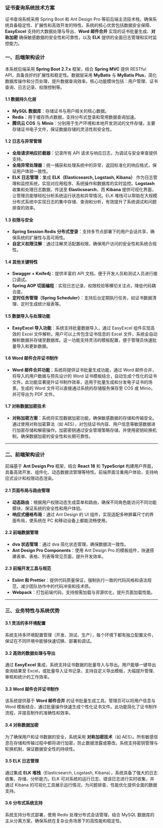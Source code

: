 ### 证书查询系统技术方案

证书查询系统采用 Spring Boot 和 Ant Design Pro 等前后端主流技术栈，确保系统具备稳定性、扩展性和高效开发的特性。系统的核心优势包括数据安全保障、**EasyExcel** 支持的大数据处理与导出、**Word 邮件合并** 实现的证书批量生成、**对称加密** 确保敏感数据的安全性和可靠性，以及 **ELK** 提供的全面日志管理和实时监控能力。

### 一、后端架构设计

本系统后端采用 **Spring Boot 2.7.x** 框架，结合 **Spring MVC** 提供 RESTful API，具备良好的扩展性和稳定性。数据层采用 **MyBatis** 与 **MyBatis Plus**，简化数据库操作和分页处理，提升数据查询效率。核心功能模块包括：用户管理、证书查询、日志记录、权限控制等。

#### 1.1 数据持久化层

- **MySQL 数据库**：存储证书与用户相关的核心数据。
- **Redis**：用于缓存热点数据，支持分布式登录和常用数据查询加速。
- **腾讯云 COS** 与 **Minio**：分别用于生产环境和本地开发测试的文件存储，主要存储证书电子文件，保证数据存储的灵活性和安全性。

#### 1.2 日志与异常管理

- **全局请求响应拦截器**：记录所有 API 请求与响应日志，为调试与安全审查提供支持。
- **全局异常处理器**：统一捕获和处理系统中的异常，返回标准化的响应格式，保证用户体验一致性。
- **ELK 日志管理**：集成 **ELK（Elasticsearch, Logstash, Kibana）** 作为日志管理和监控系统，实现对应用程序、系统操作和数据库的实时监控。**Logstash** 收集和处理日志数据，传送至 **Elasticsearch**，而 **Kibana** 提供可视化界面，让管理员能够轻松分析系统运行状态和异常情况。ELK 堆栈可以帮助在大规模分布式系统中实现日志的集中存储、查询和分析，有效提升了系统调试和问题排查的效率。

#### 1.3 权限与安全

- **Spring Session Redis 分布式登录**：支持多节点部署下的用户会话共享，确保系统的扩展性与高可用性。
- **自定义权限注解**：通过注解灵活配置权限，确保用户访问的安全性和系统合规性。

#### 1.4 其他关键特性

- **Swagger + Knife4j**：提供丰富的 API 文档，便于开发人员和测试人员进行接口调试。
- **Spring AOP 切面编程**：实现日志记录、权限校验等横切关注点，降低代码耦合度。
- **定时任务管理（Spring Scheduler）**：支持后台定期执行任务，如证书数据清理、定时生成统计报表等。

#### 1.5 数据导入与处理功能

- **EasyExcel 导入功能**：系统支持批量数据导入，通过 EasyExcel 组件实现高效的 Excel 文件解析。用户可以上传包含证书信息的 Excel 文件，系统会自动解析数据并存储至数据库。这一功能支持灵活的模板配置，便于管理员快速批量导入和更新数据。

#### 1.6 Word 邮件合并证书制作

- **Word 邮件合并功能**：系统将提供证书批量生成功能，通过 Word 邮件合并，将导入的用户数据与预先设计的 Word 证书模板结合，自动生成个性化的证书文件。此功能显著提升证书制作效率，适用于批量生成和分发电子证书的场景。生成的 Word 文件可以直接通过系统的存储服务保存至 COS 或 Minio，并可导出为 PDF 文件。

#### 1.7 对称数据加密技术

- **对称加密方案**：系统将实现数据加密功能，确保敏感数据的存储和传输安全。通过使用对称加密算法（如 AES），对包括证书内容、用户信息等敏感数据进行加密存储和解密操作。加密密钥通过安全管理策略存储，并使用密钥轮换机制，确保数据加密的安全性和长期可靠性。

------

### 二、前端架构设计

前端基于 **Ant Design Pro** 框架，结合 **React 18** 和 **TypeScript** 构建用户界面，具备高效开发、组件化、动态数据流管理等特性。前端界面注重用户体验，支持响应式设计和权限动态渲染。

#### 2.1 页面布局与路由管理

- **动态路由**：根据用户权限动态生成菜单和路由，确保不同角色能访问不同功能模块，保证系统的安全性和用户体验。
- **响应式栅格布局**：通过 Ant Design 的 UI 组件，实现适配多种屏幕尺寸的界面布局，使系统在 PC 和移动设备上都能流畅使用。

#### 2.2 前端数据管理

- **dva 状态管理**：通过 dva 简化状态管理，确保数据流一致性。
- **Ant Design Pro Components**：使用 Ant Design Pro 的模板组件，快速搭建表单、表格、列表等常见页面，提升开发效率。

#### 2.3 前端开发工具与规范

- **Eslint 和 Prettier**：提供代码质量保证，强制执行一致的代码风格和语法规范，减少团队协作中的代码冲突和技术债。
- **Webpack**：打包前端代码，支持按需加载与资源优化，提升页面加载性能。

------

### 三、业务特性与系统优势

#### 3.1 灵活的多环境配置

系统支持多环境配置管理（开发、测试、生产），每个环境下都有独立配置文件，保证在不同环境中能够快速切换、部署和调试。

#### 3.2 高效的数据处理与导出

通过 **EasyExcel** 集成，系统支持证书数据的批量导入与导出。用户能够一键导出查询结果至 Excel，或批量导入证书记录，支持自定义导出模板，大幅提升管理、审核和统计的工作效率。

#### 3.3 Word 邮件合并证书制作

该系统提供基于 **Word 邮件合并** 的证书批量生成工具。管理员可以将用户信息与 Word 模板结合，通过批量操作快速生成个性化证书文件。此功能简化了证书制作流程，并提高制作的准确性和效率。

#### 3.4 对称数据加密

为了确保用户和证书数据的安全，系统采用 **对称加密技术**（如 AES）。所有敏感信息在存储和传输过程中都将进行加密，防止数据泄露或篡改。系统支持密钥管理与轮换机制，保证数据安全性的持续性。

#### 3.5 ELK 日志管理

通过集成 **ELK 堆栈**（Elasticsearch, Logstash, Kibana），系统具备了强大的日志收集、存储、分析能力。ELK 可对系统的运行日志、错误日志进行实时收集，并通过 Kibana 的可视化工具展示运行情况，为问题排查、性能优化提供全面的数据支持。

#### 3.6 分布式系统支持

系统支持分布式部署，使用 Redis 处理分布式会话管理，结合 MySQL 数据库的主从分离方案，确保系统在复杂业务场景下的高性能和稳定性。